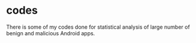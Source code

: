# codes
There is some of my codes done for statistical analysis of large number of benign and malicious Android apps.
